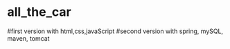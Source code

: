 # all_the_car
#first version with html,css,javaScript
#second version with spring, mySQL, maven, tomcat
